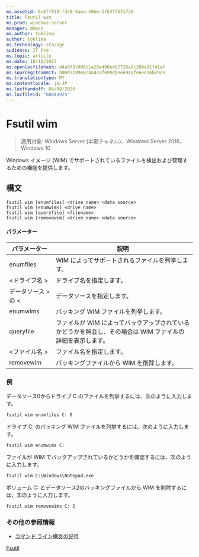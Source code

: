 ```yaml
---
ms.assetid: 6c6ff819-f349-4aea-b0be-1f637f631736
title: Fsutil wim
ms.prod: windows-server
manager: dmoss
ms.author: toklima
author: toklima
ms.technology: storage
audience: IT Pro
ms.topic: article
ms.date: 10/16/2017
ms.openlocfilehash: d4a8f2c008c1a28e498edb7726a8c209e91f41af
ms.sourcegitcommit: b00d7c8968c4adc8f699dbee694afe6ed36bc9de
ms.translationtype: MT
ms.contentlocale: ja-JP
ms.lasthandoff: 04/08/2020
ms.locfileid: "80843925"
---
```

# <a name="fsutil-wim"></a>Fsutil wim
>適用対象: Windows Server (半期チャネル)、Windows Server 2016、Windows 10

Windows イメージ (WIM) でサポートされているファイルを検出および管理するための機能を提供します。

## <a name="syntax"></a>構文

```
fsutil wim [enumfiles] <drive name> <data source>
fsutil wim [enumwims] <drive name>
fsutil wim [queryfile] <filename>
fsutil wim [removewim] <drive name> <data source>
```

#### <a name="parameters"></a>パラメーター

|パラメーター|説明|
|-------------|---------------|
|enumfiles|WIM によってサポートされるファイルを列挙します。|
|\<ドライブ名 >|ドライブ名を指定します。|
|データソース > の \<|データソースを指定します。|
|enumwims|バッキング WIM ファイルを列挙します。|
|queryfile|ファイルが WIM によってバックアップされているかどうかを照会し、その場合は WIM ファイルの詳細を表示します。|
|\<ファイル名 >|ファイル名を指定します。|
|removewim|バッキングファイルから WIM を削除します。|




### <a name="examples"></a>例

データソース0からドライブ C のファイルを列挙するには、次のように入力します。

```
fsutil wim enumfiles C: 0
```

ドライブ C: のバッキング WIM ファイルを列挙するには、次のように入力します。

```
fsutil wim enumwims C:
```

ファイルが WIM でバックアップされているかどうかを確認するには、次のように入力します。

```
fsutil wim C:\Windows\Notepad.exe
```

ボリューム C: とデータソース2のバッキングファイルから WIM を削除するには、次のように入力します。

```
fsutil wim removewims C: 2
```

### <a name="additional-references"></a>その他の参照情報
- [コマンド ライン構文の記号](command-line-syntax-key.md)

[Fsutil](Fsutil.md)